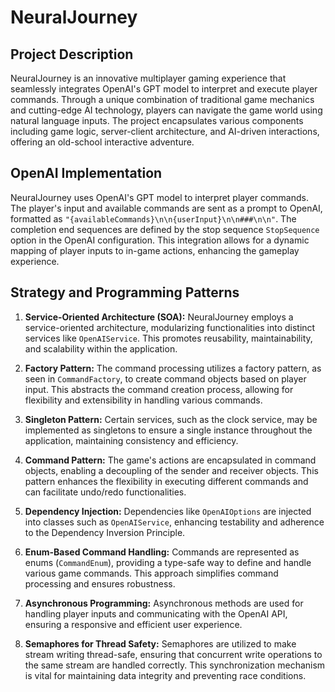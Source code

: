 # NeuralJourney

## Project Description

NeuralJourney is an innovative multiplayer gaming experience that seamlessly integrates OpenAI's GPT model to interpret and execute player commands. Through a unique combination of traditional game mechanics and cutting-edge AI technology, players can navigate the game world using natural language inputs. The project encapsulates various components including game logic, server-client architecture, and AI-driven interactions, offering an old-school interactive adventure.

## OpenAI Implementation

NeuralJourney uses OpenAI's GPT model to interpret player commands. The player's input and available commands are sent as a prompt to OpenAI, formatted as `"{availableCommands}\n\n{userInput}\n\n###\n\n"`. The completion end sequences are defined by the stop sequence `StopSequence` option in the OpenAI configuration. This integration allows for a dynamic mapping of player inputs to in-game actions, enhancing the gameplay experience.

## Strategy and Programming Patterns

1. **Service-Oriented Architecture (SOA):** NeuralJourney employs a service-oriented architecture, modularizing functionalities into distinct services like `OpenAIService`. This promotes reusability, maintainability, and scalability within the application.

2. **Factory Pattern:** The command processing utilizes a factory pattern, as seen in `CommandFactory`, to create command objects based on player input. This abstracts the command creation process, allowing for flexibility and extensibility in handling various commands.

3. **Singleton Pattern:** Certain services, such as the clock service, may be implemented as singletons to ensure a single instance throughout the application, maintaining consistency and efficiency.

4. **Command Pattern:** The game's actions are encapsulated in command objects, enabling a decoupling of the sender and receiver objects. This pattern enhances the flexibility in executing different commands and can facilitate undo/redo functionalities.

5. **Dependency Injection:** Dependencies like `OpenAIOptions` are injected into classes such as `OpenAIService`, enhancing testability and adherence to the Dependency Inversion Principle.

6. **Enum-Based Command Handling:** Commands are represented as enums (`CommandEnum`), providing a type-safe way to define and handle various game commands. This approach simplifies command processing and ensures robustness.

7. **Asynchronous Programming:** Asynchronous methods are used for handling player inputs and communicating with the OpenAI API, ensuring a responsive and efficient user experience.

8. **Semaphores for Thread Safety:** Semaphores are utilized to make stream writing thread-safe, ensuring that concurrent write operations to the same stream are handled correctly. This synchronization mechanism is vital for maintaining data integrity and preventing race conditions.
